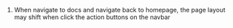 1. When navigate to docs and navigate back to homepage, the page layout may shift when click the action buttons on the navbar